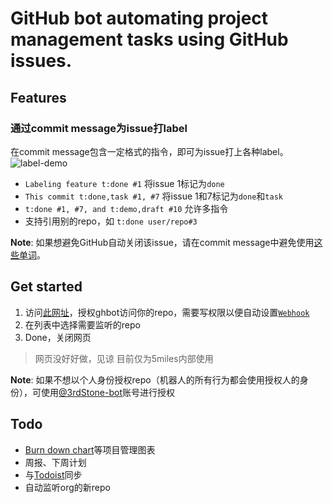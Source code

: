 # GitHub bot automating project management tasks using GitHub issues.

## Features

### 通过commit message为issue打label
在commit message包含一定格式的指令，即可为issue打上各种label。
![label-demo][]

[label-demo]: https://cloud.githubusercontent.com/assets/390805/9703858/a342fde6-54c2-11e5-9703-e9397637d073.png

- `Labeling feature t:done #1` 将issue 1标记为`done`
- `This commit t:done,task #1, #7` 将issue 1和7标记为`done`和`task`
- `t:done #1, #7, and t:demo,draft #10` 允许多指令
- 支持引用别的repo，如 `t:done user/repo#3`

**Note**: 如果想避免GitHub自动关闭该issue，请在commit message中避免使用[这些单词](https://help.github.com/articles/closing-issues-via-commit-messages/#keywords-for-closing-issues)。

## Get started

1. 访问[此网址][ghbot]，授权ghbot访问你的repo，需要写权限以便自动设置[`Webhook`][gh-doc-webhook]
2. 在列表中选择需要监听的repo
3. Done，关闭网页

> 网页没好好做，见谅
> 目前仅为5miles内部使用

**Note**: 如果不想以个人身份授权repo（机器人的所有行为都会使用授权人的身份），可使用[@3rdStone-bot][gh-at-3s-bot]账号进行授权

[ghbot]: https://ghbot.avosapps.com
[gh-doc-webhook]: https://developer.github.com/webhooks/
[gh-at-3s-bot]: https://github.com/3rdStone-bot

## Todo

- [Burn down chart][burndown-chart-wk]等项目管理图表
- 周报、下周计划
- 与[Todoist][]同步
- 自动监听org的新repo

[burndown-chart-wk]: https://en.wikipedia.org/wiki/Burn_down_chart
[Todoist]: https://todoist.com/overview
